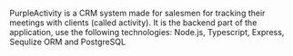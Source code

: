 PurpleActivity is a CRM system made for salesmen for tracking their meetings with clients (called activity). It is the backend part of the application, use the following technologies:
Node.js, Typescript, Express, Sequlize ORM and PostgreSQL
